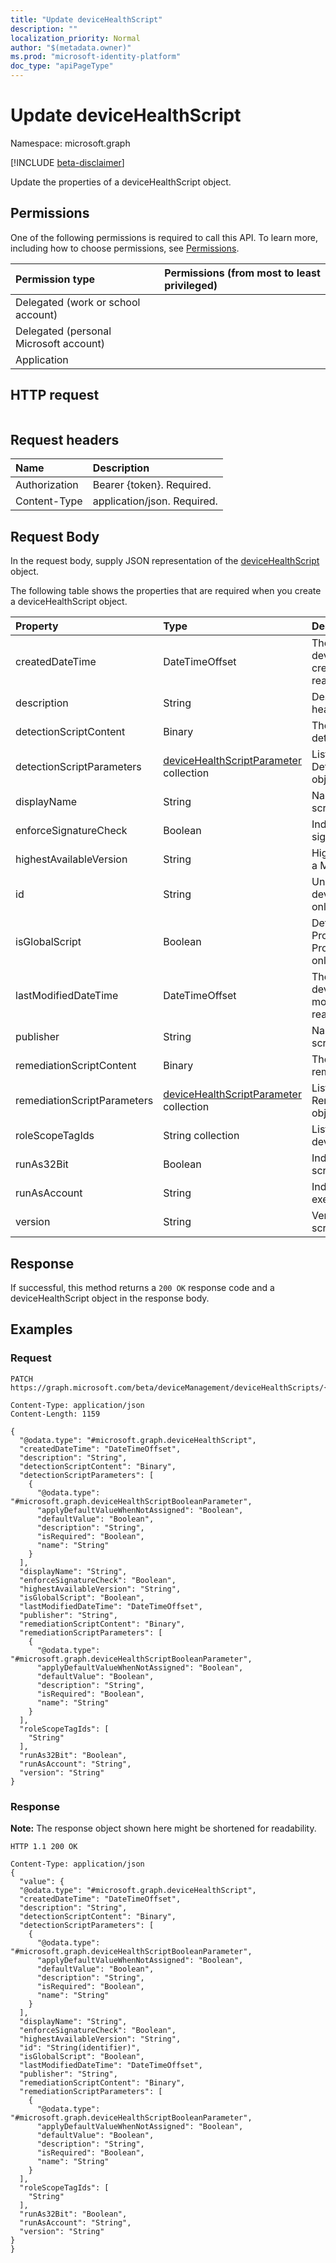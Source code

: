 ```yaml
---
title: "Update deviceHealthScript"
description: ""
localization_priority: Normal
author: "$(metadata.owner)"
ms.prod: "microsoft-identity-platform"
doc_type: "apiPageType"
---
```


# Update deviceHealthScript

Namespace: microsoft.graph

[!INCLUDE [beta-disclaimer](../../includes/beta-disclaimer.md)]

Update the properties of a deviceHealthScript object.

## Permissions

One of the following permissions is required to call this API. To learn more, including how to choose permissions, see [Permissions](/graph/permissions-reference).

| Permission type                        | Permissions (from most to least privileged) |
| :------------------------------------- | :------------------------------------------ |
| Delegated (work or school account)     |                                             |
| Delegated (personal Microsoft account) |                                             |
| Application                            |                                             |

## HTTP request

<!-- {
  "blockType": "ignored"
}
-->

```http

```

## Request headers

| Name          | Description                 |
| :------------ | :-------------------------- |
| Authorization | Bearer {token}. Required.   |
| Content-Type  | application/json. Required. |

## Request Body

In the request body, supply JSON representation of the [deviceHealthScript](../resources/intune-devicehealthscript.md) object.

<!-- Actions and Functions -->

<!-- CRUD Methods -->

The following table shows the properties that are required when you create a deviceHealthScript object.

| Property                    | Type                                                                                  | Description                                                                              |
| :-------------------------- | :------------------------------------------------------------------------------------ | :--------------------------------------------------------------------------------------- |
| createdDateTime             | DateTimeOffset                                                                        | The timestamp of when the device health script was created. This property is read-only.  |
| description                 | String                                                                                | Description of the device health script                                                  |
| detectionScriptContent      | Binary                                                                                | The entire content of the detection powershell script                                    |
| detectionScriptParameters   | [deviceHealthScriptParameter](../resources/devicehealthscriptparameter.md) collection | List of ComplexType DetectionScriptParameters objects.                                   |
| displayName                 | String                                                                                | Name of the device health script                                                         |
| enforceSignatureCheck       | Boolean                                                                               | Indicate whether the script signature needs be checked                                   |
| highestAvailableVersion     | String                                                                                | Highest available version for a Microsoft Proprietary script                             |
| id                          | String                                                                                | Unique Identifier for the device health script Read-only.                                |
| isGlobalScript              | Boolean                                                                               | Determines if this is Microsoft Proprietary Script. Proprietary scripts are read-only    |
| lastModifiedDateTime        | DateTimeOffset                                                                        | The timestamp of when the device health script was modified. This property is read-only. |
| publisher                   | String                                                                                | Name of the device health script publisher                                               |
| remediationScriptContent    | Binary                                                                                | The entire content of the remediation powershell script                                  |
| remediationScriptParameters | [deviceHealthScriptParameter](../resources/devicehealthscriptparameter.md) collection | List of ComplexType RemediationScriptParameters objects.                                 |
| roleScopeTagIds             | String collection                                                                     | List of Scope Tag IDs for the device health script                                       |
| runAs32Bit                  | Boolean                                                                               | Indicate whether PowerShell script(s) should run as 32-bit                               |
| runAsAccount                | String                                                                                | Indicates the type of execution context                                                  |
| version                     | String                                                                                | Version of the device health script                                                      |

## Response

If successful, this method returns a `200 OK` response code and a deviceHealthScript object in the response body.

## Examples

### Request

<!-- {
  "blockType": "request",
  "name": "update_devicehealthscript"
}
-->

```http
PATCH https://graph.microsoft.com/beta/deviceManagement/deviceHealthScripts/{id}

Content-Type: application/json
Content-Length: 1159

{
  "@odata.type": "#microsoft.graph.deviceHealthScript",
  "createdDateTime": "DateTimeOffset",
  "description": "String",
  "detectionScriptContent": "Binary",
  "detectionScriptParameters": [
    {
      "@odata.type": "#microsoft.graph.deviceHealthScriptBooleanParameter",
      "applyDefaultValueWhenNotAssigned": "Boolean",
      "defaultValue": "Boolean",
      "description": "String",
      "isRequired": "Boolean",
      "name": "String"
    }
  ],
  "displayName": "String",
  "enforceSignatureCheck": "Boolean",
  "highestAvailableVersion": "String",
  "isGlobalScript": "Boolean",
  "lastModifiedDateTime": "DateTimeOffset",
  "publisher": "String",
  "remediationScriptContent": "Binary",
  "remediationScriptParameters": [
    {
      "@odata.type": "#microsoft.graph.deviceHealthScriptBooleanParameter",
      "applyDefaultValueWhenNotAssigned": "Boolean",
      "defaultValue": "Boolean",
      "description": "String",
      "isRequired": "Boolean",
      "name": "String"
    }
  ],
  "roleScopeTagIds": [
    "String"
  ],
  "runAs32Bit": "Boolean",
  "runAsAccount": "String",
  "version": "String"
}

```

### Response

**Note:** The response object shown here might be shortened for readability.

<!-- {
  "blockType": "response",
  "truncated": true,
  "@odata.type": "microsoft.management.services.api.deviceHealthScript"
}
-->

```http
HTTP 1.1 200 OK

Content-Type: application/json
{
  "value": {
  "@odata.type": "#microsoft.graph.deviceHealthScript",
  "createdDateTime": "DateTimeOffset",
  "description": "String",
  "detectionScriptContent": "Binary",
  "detectionScriptParameters": [
    {
      "@odata.type": "#microsoft.graph.deviceHealthScriptBooleanParameter",
      "applyDefaultValueWhenNotAssigned": "Boolean",
      "defaultValue": "Boolean",
      "description": "String",
      "isRequired": "Boolean",
      "name": "String"
    }
  ],
  "displayName": "String",
  "enforceSignatureCheck": "Boolean",
  "highestAvailableVersion": "String",
  "id": "String(identifier)",
  "isGlobalScript": "Boolean",
  "lastModifiedDateTime": "DateTimeOffset",
  "publisher": "String",
  "remediationScriptContent": "Binary",
  "remediationScriptParameters": [
    {
      "@odata.type": "#microsoft.graph.deviceHealthScriptBooleanParameter",
      "applyDefaultValueWhenNotAssigned": "Boolean",
      "defaultValue": "Boolean",
      "description": "String",
      "isRequired": "Boolean",
      "name": "String"
    }
  ],
  "roleScopeTagIds": [
    "String"
  ],
  "runAs32Bit": "Boolean",
  "runAsAccount": "String",
  "version": "String"
}
}

```
